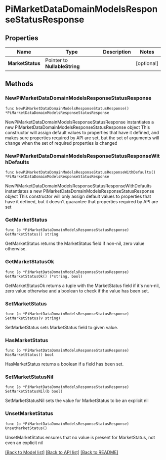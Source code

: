 # PiMarketDataDomainModelsResponseStatusResponse

## Properties

Name | Type | Description | Notes
------------ | ------------- | ------------- | -------------
**MarketStatus** | Pointer to **NullableString** |  | [optional] 

## Methods

### NewPiMarketDataDomainModelsResponseStatusResponse

`func NewPiMarketDataDomainModelsResponseStatusResponse() *PiMarketDataDomainModelsResponseStatusResponse`

NewPiMarketDataDomainModelsResponseStatusResponse instantiates a new PiMarketDataDomainModelsResponseStatusResponse object
This constructor will assign default values to properties that have it defined,
and makes sure properties required by API are set, but the set of arguments
will change when the set of required properties is changed

### NewPiMarketDataDomainModelsResponseStatusResponseWithDefaults

`func NewPiMarketDataDomainModelsResponseStatusResponseWithDefaults() *PiMarketDataDomainModelsResponseStatusResponse`

NewPiMarketDataDomainModelsResponseStatusResponseWithDefaults instantiates a new PiMarketDataDomainModelsResponseStatusResponse object
This constructor will only assign default values to properties that have it defined,
but it doesn't guarantee that properties required by API are set

### GetMarketStatus

`func (o *PiMarketDataDomainModelsResponseStatusResponse) GetMarketStatus() string`

GetMarketStatus returns the MarketStatus field if non-nil, zero value otherwise.

### GetMarketStatusOk

`func (o *PiMarketDataDomainModelsResponseStatusResponse) GetMarketStatusOk() (*string, bool)`

GetMarketStatusOk returns a tuple with the MarketStatus field if it's non-nil, zero value otherwise
and a boolean to check if the value has been set.

### SetMarketStatus

`func (o *PiMarketDataDomainModelsResponseStatusResponse) SetMarketStatus(v string)`

SetMarketStatus sets MarketStatus field to given value.

### HasMarketStatus

`func (o *PiMarketDataDomainModelsResponseStatusResponse) HasMarketStatus() bool`

HasMarketStatus returns a boolean if a field has been set.

### SetMarketStatusNil

`func (o *PiMarketDataDomainModelsResponseStatusResponse) SetMarketStatusNil(b bool)`

 SetMarketStatusNil sets the value for MarketStatus to be an explicit nil

### UnsetMarketStatus
`func (o *PiMarketDataDomainModelsResponseStatusResponse) UnsetMarketStatus()`

UnsetMarketStatus ensures that no value is present for MarketStatus, not even an explicit nil

[[Back to Model list]](../README.md#documentation-for-models) [[Back to API list]](../README.md#documentation-for-api-endpoints) [[Back to README]](../README.md)


